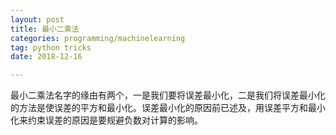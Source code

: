 ```yaml
---
layout: post
title: 最小二乘法
categories: programming/machinelearning
tag: python tricks
date: 2018-12-16

---
```

>
最小二乘法名字的缘由有两个，一是我们要将误差最小化，二是我们将误差最小化的方法是使误差的平方和最小化。误差最小化的原因前已述及，用误差平方和最小化来约束误差的原因是要规避负数对计算的影响。
